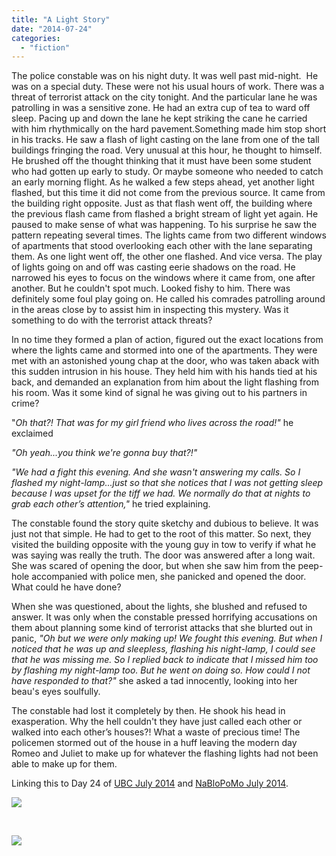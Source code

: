 ```yaml
---
title: "A Light Story"
date: "2014-07-24"
categories: 
  - "fiction"
---
```


The police constable was on his night duty. It was well past mid-night.  He was on a special duty. These were not his usual hours of work. There was a threat of terrorist attack on the city tonight. And the particular lane he was patrolling in was a sensitive zone. He had an extra cup of tea to ward off sleep. Pacing up and down the lane he kept striking the cane he carried with him rhythmically on the hard pavement.Something made him stop short in his tracks. He saw a flash of light casting on the lane from one of the tall buildings fringing the road. Very unusual at this hour, he thought to himself. He brushed off the thought thinking that it must have been some student who had gotten up early to study. Or maybe someone who needed to catch an early morning flight. As he walked a few steps ahead, yet another light flashed, but this time it did not come from the previous source. It came from the building right opposite. Just as that flash went off, the building where the previous flash came from flashed a bright stream of light yet again. He paused to make sense of what was happening. To his surprise he saw the pattern repeating several times. The lights came from two different windows of apartments that stood overlooking each other with the lane separating them. As one light went off, the other one flashed. And vice versa. The play of lights going on and off was casting eerie shadows on the road. He narrowed his eyes to focus on the windows where it came from, one after another. But he couldn't spot much. Looked fishy to him. There was definitely some foul play going on. He called his comrades patrolling around in the areas close by to assist him in inspecting this mystery. Was it something to do with the terrorist attack threats?

In no time they formed a plan of action, figured out the exact locations from where the lights came and stormed into one of the apartments. They were met with an astonished young chap at the door, who was taken aback with this sudden intrusion in his house. They held him with his hands tied at his back, and demanded an explanation from him about the light flashing from his room. Was it some kind of signal he was giving out to his partners in crime?

"_Oh that?! That was for my girl friend who lives across the road!"_ he exclaimed

_"Oh yeah...you think we're gonna buy that?!"_

_"We had a fight this evening. And she wasn't answering my calls. So I flashed my night-lamp...just so that she notices that I was not getting sleep because I was upset for the tiff we had. We normally do that at nights to grab each other’s attention,"_ he tried explaining.

The constable found the story quite sketchy and dubious to believe. It was just not that simple. He had to get to the root of this matter. So next, they visited the building opposite with the young guy in tow to verify if what he was saying was really the truth. The door was answered after a long wait. She was scared of opening the door, but when she saw him from the peep-hole accompanied with police men, she panicked and opened the door. What could he have done?

When she was questioned, about the lights, she blushed and refused to answer. It was only when the constable pressed horrifying accusations on them about planning some kind of terrorist attacks that she blurted out in panic, _"Oh but we were only making up! We fought this evening. But when I noticed that he was up and sleepless, flashing his night-lamp, I could see that he was missing me. So I replied back to indicate that I missed him too by flashing my night-lamp too. But he went on doing so. How could I not have responded to that?"_ she asked a tad innocently, looking into her beau's eyes soulfully.

The constable had lost it completely by then. He shook his head in exasperation. Why the hell couldn't they have just called each other or walked into each other’s houses?! What a waste of precious time! The policemen stormed out of the house in a huff leaving the modern day Romeo and Juliet to make up for whatever the flashing lights had not been able to make up for them.

Linking this to Day 24 of [UBC July 2014](http://ultimateblogchallenge.com/) and [NaBloPoMo July 2014](http://www.blogher.com/nablopomo-july-2014-blogroll).

[![](images/UBC-banner27.png)](http://ifsbutsandsetcs.com/wp-content/uploads/2014/07/UBC-banner27.png)

 

[![](images/NaBloPoMo_0714_465x287_DECADE_07.jpg)](http://ifsbutsandsetcs.com/wp-content/uploads/2014/07/NaBloPoMo_0714_465x287_DECADE_07.jpg)
